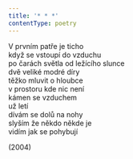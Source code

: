 ```yaml
---
title: '* * *'
contentType: poetry
---
```


<section>

V prvním patře je ticho  
když se vstoupí do vzduchu  
po čarách světla od ležícího slunce  
dvě veliké modré díry  
těžko mluvit o hloubce  
v prostoru kde nic není  
kámen se vzduchem  
už letí  
dívám se dolů na nohy  
slyším že někdo někde je  
vidím jak se pohybují

</section>

<section>

(2004)

</section>
